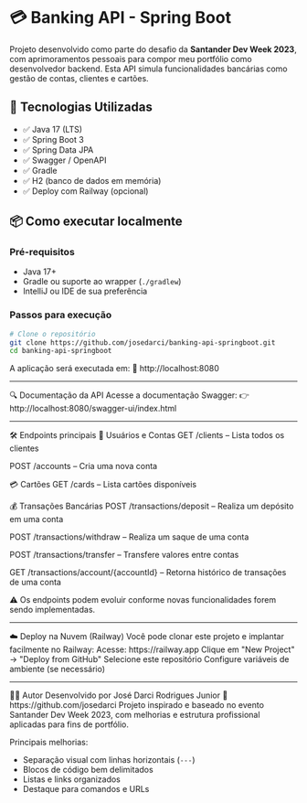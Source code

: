 # 💳 Banking API - Spring Boot

Projeto desenvolvido como parte do desafio da **Santander Dev Week 2023**, com aprimoramentos pessoais para compor meu portfólio como desenvolvedor backend. Esta API simula funcionalidades bancárias como gestão de contas, clientes e cartões.

## 🚀 Tecnologias Utilizadas

- ✅ Java 17 (LTS)
- ✅ Spring Boot 3
- ✅ Spring Data JPA
- ✅ Swagger / OpenAPI
- ✅ Gradle
- ✅ H2 (banco de dados em memória)
- ✅ Deploy com Railway (opcional)

## 📦 Como executar localmente

### Pré-requisitos

- Java 17+
- Gradle ou suporte ao wrapper (`./gradlew`)
- IntelliJ ou IDE de sua preferência

### Passos para execução

```bash
# Clone o repositório
git clone https://github.com/josedarci/banking-api-springboot.git
cd banking-api-springboot
```
A aplicação será executada em: 📍 http://localhost:8080  <hr></hr>
🔍 Documentação da API
Acesse a documentação Swagger: 👉 http://localhost:8080/swagger-ui/index.html  <hr></hr>

🛠 Endpoints principais
📂 Usuários e Contas
GET /clients – Lista todos os clientes

POST /accounts – Cria uma nova conta

💳 Cartões
GET /cards – Lista cartões disponíveis

💰 Transações Bancárias
POST /transactions/deposit – Realiza um depósito em uma conta

POST /transactions/withdraw – Realiza um saque de uma conta

POST /transactions/transfer – Transfere valores entre contas

GET /transactions/account/{accountId} – Retorna histórico de transações de uma conta

⚠️ Os endpoints podem evoluir conforme novas funcionalidades forem sendo implementadas.

<hr></hr>
☁️ Deploy na Nuvem (Railway)
Você pode clonar este projeto e implantar facilmente no Railway:  
Acesse: https://railway.app
Clique em "New Project" → "Deploy from GitHub"
Selecione este repositório
Configure variáveis de ambiente (se necessário)
<hr></hr>
👨‍💻 Autor
Desenvolvido por José Darci Rodrigues Junior 🔗 https://github.com/josedarci  Projeto inspirado e baseado no evento Santander Dev Week 2023, com melhorias e estrutura profissional aplicadas para fins de portfólio.

Principais melhorias:
- Separação visual com linhas horizontais (`---`)
- Blocos de código bem delimitados
- Listas e links organizados
- Destaque para comandos e URLs